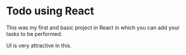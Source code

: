 # Todo using React

This was my first and basic project in React in which you can add your tasks to be performed.

UI is very attractive in this.

























































































